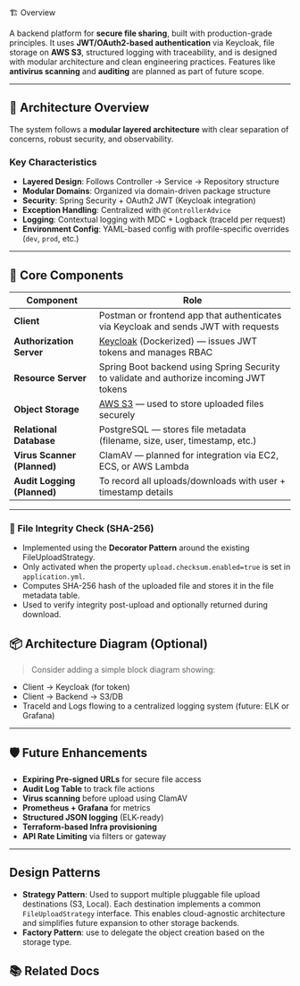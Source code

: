  🏗️ Overview

A backend platform for **secure file sharing**, built with production-grade principles. It uses **JWT/OAuth2-based authentication** via Keycloak, file storage on **AWS S3**, structured logging with traceability, and is designed with modular architecture and clean engineering practices. Features like **antivirus scanning** and **auditing** are planned as part of future scope.

---

## 🧱 Architecture Overview

The system follows a **modular layered architecture** with clear separation of concerns, robust security, and observability.

### Key Characteristics

- **Layered Design**: Follows Controller → Service → Repository structure
- **Modular Domains**: Organized via domain-driven package structure
- **Security**: Spring Security + OAuth2 JWT (Keycloak integration)
- **Exception Handling**: Centralized with `@ControllerAdvice`
- **Logging**: Contextual logging with MDC + Logback (traceId per request)
- **Environment Config**: YAML-based config with profile-specific overrides (`dev`, `prod`, etc.)

---

## 🔧 Core Components

| Component         | Role |
|-------------------|------|
| **Client**        | Postman or frontend app that authenticates via Keycloak and sends JWT with requests |
| **Authorization Server** | [Keycloak](https://www.keycloak.org/) (Dockerized) — issues JWT tokens and manages RBAC |
| **Resource Server** | Spring Boot backend using Spring Security to validate and authorize incoming JWT tokens |
| **Object Storage** | [AWS S3](https://aws.amazon.com/s3/) — used to store uploaded files securely |
| **Relational Database** | PostgreSQL — stores file metadata (filename, size, user, timestamp, etc.) |
| **Virus Scanner (Planned)** | ClamAV — planned for integration via EC2, ECS, or AWS Lambda |
| **Audit Logging (Planned)** | To record all uploads/downloads with user + timestamp details |

---

### 🔐 File Integrity Check (SHA-256)

- Implemented using the **Decorator Pattern** around the existing FileUploadStrategy.
- Only activated when the property `upload.checksum.enabled=true` is set in `application.yml`.
- Computes SHA-256 hash of the uploaded file and stores it in the file metadata table.
- Used to verify integrity post-upload and optionally returned during download.


## 📦 Architecture Diagram (Optional)

> Consider adding a simple block diagram showing:
- Client → Keycloak (for token)
- Client → Backend → S3/DB
- TraceId and Logs flowing to a centralized logging system (future: ELK or Grafana)

---

## 🛡️ Future Enhancements

- **Expiring Pre-signed URLs** for secure file access
- **Audit Log Table** to track file actions
- **Virus scanning** before upload using ClamAV
- **Prometheus + Grafana** for metrics
- **Structured JSON logging** (ELK-ready) 
- **Terraform-based Infra provisioning**
- **API Rate Limiting** via filters or gateway

---

## Design Patterns
- **Strategy Pattern**: Used to support multiple pluggable file upload destinations (S3, Local). Each destination implements a common `FileUploadStrategy` interface. This enables cloud-agnostic architecture and simplifies future expansion to other storage backends.
- **Factory Pattern**: use to delegate the object creation based on the storage type. 

## 📚 Related Docs



